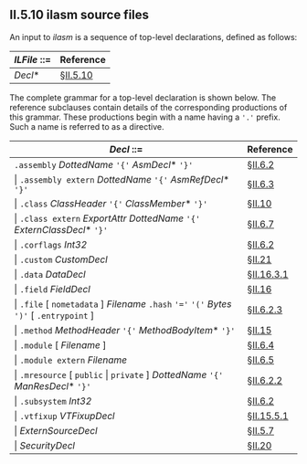 ## II.5.10 ilasm source files

An input to _ilasm_ is a sequence of top-level declarations, defined as follows:

 | _ILFile_ ::= | Reference
 | ---- | ----
 |  _Decl_* | §[II.5.10](ii.5.10-ilasm-source-files.md)

The complete grammar for a top-level declaration is shown below. The reference subclauses contain details of the corresponding productions of this grammar. These productions begin with a name having a `'.'` prefix. Such a name is referred to as a directive.

 | _Decl_ ::= | Reference
 | ---- | ----
 | `.assembly` _DottedName_ `'{'` _AsmDecl_* `'}'` | §[II.6.2](ii.6.2-defining-an-assembly.md)
 | \| `.assembly extern` _DottedName_ `'{'` _AsmRefDecl_* `'}'` | §[II.6.3](ii.6.3-referencing-assemblies.md)
 | \| `.class` _ClassHeader_ `'{'` _ClassMember_* `'}'` | §[II.10](#todo-missing-hyperlink)
 | \| `.class extern` _ExportAttr_ _DottedName_ `'{'` _ExternClassDecl_* `'}'` | §[II.6.7](ii.6.7-exported-type-definitions.md)
 | \| `.corflags` _Int32_ | §[II.6.2](ii.6.2-defining-an-assembly.md)
 | \| `.custom` _CustomDecl_ | §[II.21](#todo-missing-hyperlink)
 | \| `.data` _DataDecl_ | §[II.16.3.1](ii.16.3.1-data-declaration.md)
 | \| `.field` _FieldDecl_ | §[II.16](ii.16-defining-and-referencing-fields.md)
 | \| `.file` [ `nometadata` ] _Filename_ `.hash` `'='` `'('` _Bytes_ `')'` [ `.entrypoint` ] | §[II.6.2.3](ii.6.2.3-associating-files-with-an-assembly.md)
 | \| `.method` _MethodHeader_ `'{'` _MethodBodyItem_* `'}'` | §[II.15](#todo-missing-hyperlink)
 | \| `.module` [ _Filename_ ] | §[II.6.4](ii.6.4-declaring-modules.md)
 | \| `.module extern` _Filename_ | §[II.6.5](ii.6.5-referencing-modules.md)
 | \| `.mresource` [ `public`  \| `private` ] _DottedName_ `'{'` _ManResDecl_* `'}'` | §[II.6.2.2](ii.6.2.2-manifest-resources.md)
 | \| `.subsystem` _Int32_ | §[II.6.2](ii.6.2-defining-an-assembly.md)
 | \| `.vtfixup` _VTFixupDecl_ | §[II.15.5.1](#todo-missing-hyperlink)
 | \| _ExternSourceDecl_ | §[II.5.7](ii.5.7-source-line-information.md)
 | \| _SecurityDecl_ | §[II.20](#todo-missing-hyperlink)

